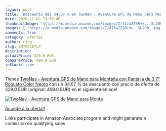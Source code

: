 ```yaml
---
layout: post
title: 'Descuento del 34.07 % en TwoNav - Aventura GPS de Mano para Monta'
date: 2020-11-02 13:30:40
thumbnailImage: 'https://m.media-amazon.com/images/I/41fw2Z9R+xL._SL200_.jpg'
images: [ 'https://m.media-amazon.com/images/I/41fw2Z9R+xL._SL200_.jpg' ]
comments: true
category: ofertas
author: ring
slug: B0765CD7LP
description:
actualPrice: 329.0 EUR
comparePrice: 499.0 EUR
inStock: true
---
```


Tienes [TwoNav - Aventura GPS de Mano para Montaña con Pantalla de 3 7" Robusto  Color Negro](https://www.amazon.es/dp/B0765CD7LP/?tag=tolees-21) con un 34.07 % de descuento con precio de oferta de 329.0 EUR (original: 499.0 EUR) en el siguiente enlace!

[![TwoNav - Aventura GPS de Mano para Monta](https://m.media-amazon.com/images/I/41fw2Z9R+xL._SL200_.jpg)](https://www.amazon.es/dp/B0765CD7LP/?tag=tolees-21)

[Accede a la oferta!!](https://www.amazon.es/dp/B0765CD7LP/?tag=tolees-21)

Links participate in Amazon Associate program and might generate a comission on qualifying sales


